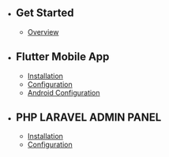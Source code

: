 - ## Get Started
    - [Overview](/{{route}}/{{version}}/overview)
- ## Flutter Mobile App
  - [Installation](/{{route}}/{{version}}/installation-app)
  - [Configuration](/{{route}}/{{version}}/configuration-app)
  - [Android Configuration](/{{route}}/{{version}}/android-configuration)
  
- ## PHP LARAVEL ADMIN PANEL
  - [Installation](/{{route}}/{{version}}/installation-php)
  - [Configuration](/{{route}}/{{version}}/configuration)